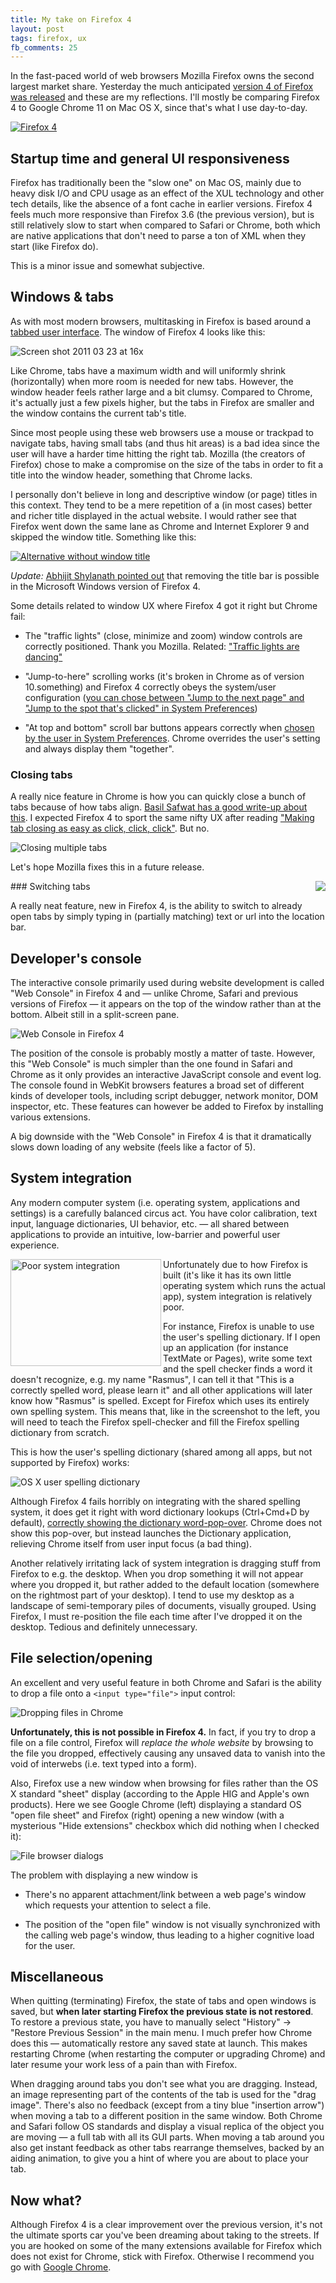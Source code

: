 ```yaml
---
title: My take on Firefox 4
layout: post
tags: firefox, ux
fb_comments: 25
---
```


In the fast-paced world of web browsers Mozilla Firefox owns the second largest market share. Yesterday the much anticipated [version 4 of Firefox was released](http://blog.mozilla.com/blog/2011/03/22/mozilla-launches-firefox-4-and-delivers-a-fast-sleek-and-customizable-browsing-experience-to-more-than-400-million-users-worldwide-2/) and these are my reflections. I'll mostly be comparing Firefox 4 to Google Chrome 11 on Mac OS X, since that's what I use day-to-day.

[![Firefox 4](http://farm6.static.flickr.com/5252/5553521326_0bee7c50a1_z.jpg)](http://farm6.static.flickr.com/5300/5552916863_dba4478d87_o.png)

## Startup time and general UI responsiveness

Firefox has traditionally been the "slow one" on Mac OS, mainly due to heavy disk I/O and CPU usage as an effect of the XUL technology and other tech details, like the absence of a font cache in earlier versions. Firefox 4 feels much more responsive than Firefox 3.6 (the previous version), but is still relatively slow to start when compared to Safari or Chrome, both which are native applications that don't need to parse a ton of XML when they start (like Firefox do).

This is a minor issue and somewhat subjective.


## Windows & tabs

As with most modern browsers, multitasking in Firefox is based around a [tabbed user interface](http://en.wikipedia.org/wiki/Tab_%28GUI%29). The window of Firefox 4 looks like this:

![Screen shot 2011 03 23 at 16x](http://farm6.static.flickr.com/5267/5553460336_5cc0243ea8_z.jpg)

Like Chrome, tabs have a maximum width and will uniformly shrink (horizontally) when more room is needed for new tabs. However, the window header feels rather large and a bit clumsy. Compared to Chrome, it's actually just a few pixels higher, but the tabs in Firefox are smaller and the window contains the current tab's title.

Since most people using these web browsers use a mouse or trackpad to navigate tabs, having small tabs (and thus hit areas) is a bad idea since the user will have a harder time hitting the right tab. Mozilla (the creators of Firefox) chose to make a compromise on the size of the tabs in order to fit a title into the window header, something that Chrome lacks.

I personally don't believe in long and descriptive window (or page) titles in this context. They tend to be a mere repetition of a (in most cases) better and richer title displayed in the actual website. I would rather see that Firefox went down the same lane as Chrome and Internet Explorer 9 and skipped the window title. Something like this:

[![Alternative without window title](http://farm6.static.flickr.com/5190/5553545058_6ab9e9eca2_z.jpg)](http://farm6.static.flickr.com/5190/5553545058_7024edb4d8_o.png)

*Update:* [Abhijit Shylanath pointed out](https://twitter.com/htedum/status/50803535503294464) that removing the title bar is possible in the Microsoft Windows version of Firefox 4.

Some details related to window UX where Firefox 4 got it right but Chrome fail:

- The "traffic lights" (close, minimize and zoom) window controls are correctly positioned. Thank you Mozilla. Related: ["Traffic lights are dancing"](http://rsms.me/2011/03/08/traffic-lights-are-dancing.html)

- "Jump-to-here" scrolling works (it's broken in Chrome as of version 10.something) and Firefox 4 correctly obeys the system/user configuration ([you can chose between "Jump to the next page" and "Jump to the spot that's clicked" in System Preferences](http://farm6.static.flickr.com/5186/5553632451_24d031e029_o.png))

- "At top and bottom" scroll bar buttons appears correctly when [chosen by the user in System Preferences](http://farm6.static.flickr.com/5186/5553632451_24d031e029_o.png). Chrome overrides the user's setting and always display them "together".

### Closing tabs

A really nice feature in Chrome is how you can quickly close a bunch of tabs because of how tabs align. [Basil Safwat has a good write-up about this](http://www.theinvisibl.com/2009/12/08/chrometabs/). I expected Firefox 4 to sport the same nifty UX after reading ["Making tab closing as easy as click, click, click"](http://frankyan.wordpress.com/2010/07/30/making-tab-closing-easy/). But no.

![Closing multiple tabs](http://farm6.static.flickr.com/5134/5553026501_fa31515cc0_o.png)

Let's hope Mozilla fixes this in a future release.


<img src="http://farm6.static.flickr.com/5021/5553780853_7efe9e8600_o.png" align="right">
### Switching tabs

A really neat feature, new in Firefox 4, is the ability to switch to already open tabs by simply typing in (partially matching) text or url into the location bar.


## Developer's console

The interactive console primarily used during website development is called "Web Console" in Firefox 4 and — unlike Chrome, Safari and previous versions of Firefox — it appears on the top of the window rather than at the bottom. Albeit still in a split-screen pane.

![Web Console in Firefox 4](http://farm6.static.flickr.com/5173/5554197554_8f05204bc4_z.jpg)

The position of the console is probably mostly a matter of taste. However, this "Web Console" is much simpler than the one found in Safari and Chrome as it only provides an interactive JavaScript console and event log. The console found in WebKit browsers features a broad set of different kinds of developer tools, including script debugger, network monitor, DOM inspector, etc. These features can however be added to Firefox by installing various extensions.

A big downside with the "Web Console" in Firefox 4 is that it dramatically slows down loading of any website (feels like a factor of 5).


## System integration

Any modern computer system (i.e. operating system, applications and settings) is a carefully balanced circus act. You have color calibration, text input, language dictionaries, UI behavior, etc. — all shared between applications to provide an intuitive, low-barrier and powerful user experience.

<img src="http://farm6.static.flickr.com/5258/5553666735_3a11908e11_o.png" width="241" height="171" alt="Poor system integration" align="left">Unfortunately due to how Firefox is built (it's like it has its own little operating system which runs the actual app), system integration is relatively poor.

For instance, Firefox is unable to use the user's spelling dictionary. If I open up an application (for instance TextMate or Pages), write some text and the spell checker finds a word it doesn't recognize, e.g. my name "Rasmus", I can tell it that "This is a correctly spelled word, please learn it" and all other applications will later know how "Rasmus" is spelled. Except for Firefox which uses its entirely own spelling system. This means that, like in the screenshot to the left, you will need to teach the Firefox spell-checker and fill the Firefox spelling dictionary from scratch.

This is how the user's spelling dictionary (shared among all apps, but not supported by Firefox) works:

![OS X user spelling dictionary](http://farm6.static.flickr.com/5268/5554328612_28683a56da_o.png)

Although Firefox 4 fails horribly on integrating with the shared spelling system, it does get it right with word dictionary lookups (Ctrl+Cmd+D by default), [correctly showing the dictionary word-pop-over](http://farm6.static.flickr.com/5253/5554332952_69c64079ba_o.png). Chrome does not show this pop-over, but instead launches the Dictionary application, relieving Chrome itself from user input focus (a bad thing).

Another relatively irritating lack of system integration is dragging stuff from Firefox to e.g. the desktop. When you drop something it will not appear where you dropped it, but rather added to the default location (somewhere on the rightmost part of your desktop). I tend to use my desktop as a landscape of semi-temporary piles of documents, visually grouped. Using Firefox, I must re-position the file each time after I've dropped it on the desktop. Tedious and definitely unnecessary.


## File selection/opening

An excellent and very useful feature in both Chrome and Safari is the ability to drop a file onto a `<input type="file">` input control:

![Dropping files in Chrome](http://farm6.static.flickr.com/5253/5553867885_8b222f54c9_o.png)

**Unfortunately, this is not possible in Firefox 4.** In fact, if you try to drop a file on a file control, Firefox will *replace the whole website* by browsing to the file you dropped, effectively causing any unsaved data to vanish into the void of interwebs (i.e. text typed into a form).

Also, Firefox use a new window when browsing for files rather than the OS X standard "sheet" display (according to the Apple HIG and Apple's own products). Here we see Google Chrome (left) displaying a standard OS "open file sheet" and Firefox (right) opening a new window (with a mysterious "Hide extensions" checkbox which did nothing when I checked it):

![File browser dialogs](http://farm6.static.flickr.com/5138/5553824899_929e379449_o.png)

The problem with displaying a new window is

- There's no apparent attachment/link between a web page's window which requests your attention to select a file.

- The position of the "open file" window is not visually synchronized with the calling web page's window, thus leading to a higher cognitive load for the user.


## Miscellaneous

When quitting (terminating) Firefox, the state of tabs and open windows is saved, but **when later starting Firefox the previous state is not restored**. To restore a previous state, you have to manually select "History" → "Restore Previous Session" in the main menu. I much prefer how Chrome does this — automatically restore any saved state at launch. This makes restarting Chrome (when restarting the computer or upgrading Chrome) and later resume your work less of a pain than with Firefox.

When dragging around tabs you don't see what you are dragging. Instead, an image representing part of the contents of the tab is used for the "drag image". There's also no feedback (except from a tiny blue "insertion arrow") when moving a tab to a different position in the same window. Both Chrome and Safari follow OS standards and display a visual replica of the object you are moving — a full tab with all its GUI parts. When moving a tab around you also get instant feedback as other tabs rearrange themselves, backed by an aiding animation, to give you a hint of where you are about to place your tab.


## Now what?

Although Firefox 4 is a clear improvement over the previous version, it's not the ultimate sports car you've been dreaming about taking to the streets. If you are hooked on some of the many extensions available for Firefox which does not exist for Chrome, stick with Firefox. Otherwise I recommend you go with [Google Chrome](http://www.google.com/chrome).
